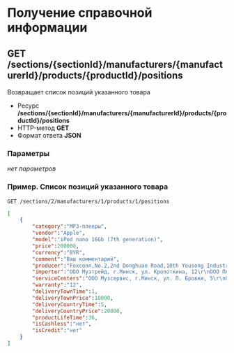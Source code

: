 # Получение справочной информации

## GET /sections/{sectionId}/manufacturers/{manufacturerId}/products/{productId}/positions

Возвращает список позиций указанного товара

- Ресурс **/sections/{sectionId}/manufacturers/{manufacturerId}/products/{productId}/positions**
- HTTP-метод **GET**
- Формат ответа **JSON**

### Параметры

*нет параметров*

### Пример. Список позиций указанного товара

```
GET /sections/2/manufacturers/1/products/1/positions
```

```json
[
    {
        "category":"MP3-плееры",
        "vendor":"Apple",
        "model":"iPod nano 16Gb (7th generation)",
        "price":200000,
        "currency":"BYR",
        "comment":"Ваш комментарий",
        "producer":"Foxconn,No.2,2nd Donghuan Road,10th Yousong Industrial District,Longhua,Baoan,Shenzhen City,Guangdong Province,China",
        "importer":"ООО Музтрейд, г.Минск, ул. Кропоткина, 12\r\nООО Плеерсервис, г.Гомель, ул. Платонова, 16",
        "serviceCenters":"ООО Музсервис, г.Минск, ул. П. Бровки, 5\r\nООО Плеерсервис, г.Гомель, ул. Платонова, 16",
        "warranty":"12",
        "deliveryTownTime":1,
        "deliveryTownPrice":10000,
        "deliveryCountryTime":5,
        "deliveryCountryPrice":20000,
        "productLifeTime":36,
        "isCashless":"нет",
        "isCredit":"нет"
    }
]
```
